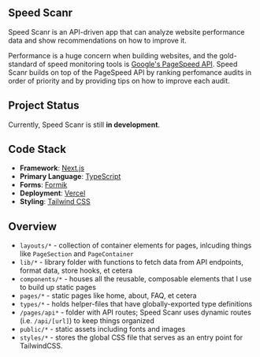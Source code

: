 
## Speed Scanr

Speed Scanr is an API-driven app that can analyze website performance data and show recommendations on how to improve it. 

Performance is a huge concern when building websites, and the gold-standard of speed monitoring tools is [Google's PageSpeed API]([https://link](https://pagespeed.web.dev/)). Speed Scanr builds on top of the PageSpeed API by ranking perfomance audits in order of priority and by providing tips on how to improve each audit.

## Project Status

Currently, Speed Scanr is still **in development**. 

## Code Stack

- **Framework**: [Next.js](https://nextjs.org/)
- **Primary Language**: [TypeScript](https://www.typescriptlang.org/)
- **Forms**: [Formik](https://formik.org/docs/overview)
- **Deployment**: [Vercel](https://vercel.com)
- **Styling**: [Tailwind CSS](https://tailwindcss.com/)

## Overview

- `layouts/*` - collection of container elements for pages, inlcuding things like `PageSection` and `PageContainer`
- `lib/*` - library folder with functions to fetch data from API endpoints, format data, store hooks, et cetera
- `components/*` - houses all the reusable, composable elements that I use to build up static pages 
- `pages/*` - static pages like home, about, FAQ, et cetera
- `types/*` - holds helper-files that have globally-exported type definitions
- `/pages/api*` - folder with API routes; Speed Scanr uses dynamic routes (i.e. `/api/[url]`) to keep things organized
- `public/*` - static assets including fonts and images
- `styles/*` - stores the global CSS file that serves as an entry point for TailwindCSS.


